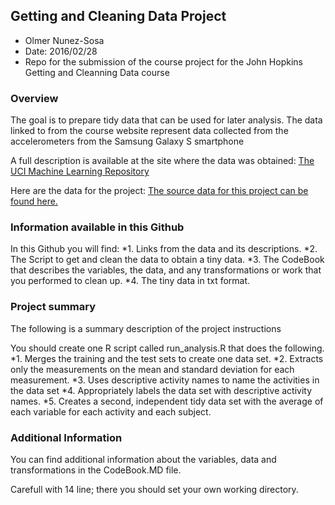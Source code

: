 ## Getting and Cleaning Data Project

* Olmer Nunez-Sosa
* Date: 2016/02/28
* Repo for the submission of the course project for the John Hopkins Getting and Cleanning Data course

### Overview
The goal is to prepare tidy data that can be used for later analysis. The data linked to from the course website represent data collected from the accelerometers from the Samsung Galaxy S smartphone

A full description is available at the site where the data was obtained:
[The UCI Machine Learning Repository](http://archive.ics.uci.edu/ml/datasets/Human+Activity+Recognition+Using+Smartphones)
                                       
Here are the data for the project:
[The source data for this project can be found here.](https://d396qusza40orc.cloudfront.net/getdata%2Fprojectfiles%2FUCI%20HAR%20Dataset.zip)
                                                     
### Information available in this Github 
In this Github you will find:
*1. Links from the data and its descriptions.
*2. The Script to get and clean the data to obtain a tiny data.
*3. The CodeBook that describes the variables, the data, and any transformations or work that you performed to clean up. 
*4. The tiny data in txt format.

### Project summary
The following is a summary description of the project instructions

You should create one R script called run_analysis.R that does the following. 
*1. Merges the training and the test sets to create one data set.
*2. Extracts only the measurements on the mean and standard deviation for each measurement. 
*3. Uses descriptive activity names to name the activities in the data set
*4. Appropriately labels the data set with descriptive activity names. 
*5. Creates a second, independent tidy data set with the average of each variable for each activity and each subject.  

### Additional Information
You can find additional information about the variables, data and transformations in the CodeBook.MD file.

Carefull with 14 line; there you should set your own working directory.